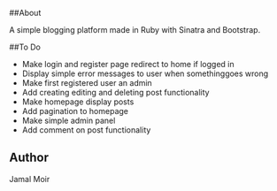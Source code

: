 ##About

A simple blogging platform made in Ruby with Sinatra and Bootstrap.

##To Do
* Make login and register page redirect to home if logged in
* Display simple error messages to user when somethinggoes wrong
* Make first registered user an admin
* Add creating editing and deleting post functionality
* Make homepage display posts
* Add pagination to homepage
* Make simple admin panel
* Add comment on post functionality

## Author

Jamal Moir
